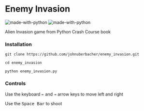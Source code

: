 # Enemy Invasion
![made-with-python](https://img.shields.io/badge/Python-3776AB?style=for-the-badge&logo=python&logoColor=white) ![made-with-python](https://img.shields.io/badge/PyGame-3776AB?style=for-the-badge&logo=python&logoColor=white)

Alien Invasion game from Python Crash Course book


### Installation
```
git clone https://github.com/johnuberbacher/enemy_invasion.git

cd enemy_invasion

python enemy_invasion.py
```

### Controls
Use the keyboard <kbd>←</kbd> and <kbd>→</kbd> arrow keys to move left and right

Use the <kbd>Space Bar</kbd> to shoot
